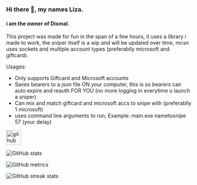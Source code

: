 ### Hi there 👋, my names Liza.
#### i am the owner of Dismal.
This project was made for fun in the span of a few hours, it uses a library i made to work, the sniper itself is a wip and will be updated over time, mcsn uses sockets and multiple account types (preferablly microsoft and giftcard).

Usages:
- Only supports Giftcard and Microsoft accounts
- Saves bearers to a json file ON your computer, this is so bearers can auto expire and reauth FOR YOU (no more logging in everytime u launch a sniper)
- Can mix and match giftcard and microsoft accs to snipe with (preferablly 1 microsoft)
- uses command line arguments to run, Example: main.exe nametosnipe 57 (your delay)




[<img src='https://cdn.jsdelivr.net/npm/simple-icons@3.0.1/icons/github.svg' alt='github' height='40'>](https://github.com/Liza-Developer)  

![GitHub stats](https://github-readme-stats.vercel.app/api?username=Liza-Developer&show_icons=true)  

![GitHub metrics](https://metrics.lecoq.io/Liza-Developer)  

![GitHub streak stats](https://github-readme-streak-stats.herokuapp.com/?user=Liza-Developer)  

